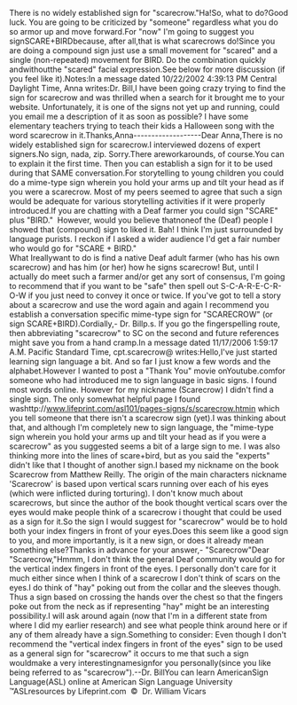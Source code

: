 There is no widely established sign for "scarecrow."Ha!So, what to do?Good luck. You are going to be criticized by "someone" regardless 
			what you do so armor up and move forward.For "now" I'm going to suggest you signSCARE+BIRDbecause, after all,that is what scarecrows do!Since you are doing a compound sign just use a small movement for 
			"scared" and a single (non-repeated) movement for BIRD. Do the 
			combination quickly andwithoutthe "scared" facial 
			expression.See below for more discussion (if you feel like it).Notes:In a message dated 10/22/2002 4:39:13 PM Central Daylight Time, Anna writes:Dr.
  Bill,I have been going crazy trying to find the sign for scarecrow and was thrilled when a search for it brought me to your website.  Unfortunately, it is one of the signs not yet up and running, could you email me a description of it as soon as possible?  I have some elementary teachers trying to teach their kids a Halloween song with the word scarecrow in it.Thanks,Anna-------------------Dear Anna,There is no widely established sign for scarecrow.I interviewed dozens of expert signers.No sign, nada, zip. Sorry.There areworkarounds, of course.You can to explain it the first time.  Then you can establish a sign for it to be used during that SAME conversation.For storytelling to young children you could do a mime-type sign wherein you hold your arms up and tilt your head as if you were a scarecrow.  Most of my peers seemed to agree that such a sign would be adequate for various storytelling activities if it were properly introduced.If you are chatting with a Deaf farmer you could sign "SCARE" plus "BIRD."  
	However, would you believe thatnoneof the (Deaf) people I showed 
	that (compound) sign to liked it.  Bah!  I think I'm just surrounded by language purists.  I reckon if I asked a wider audience I'd get a fair number who would go for "SCARE + BIRD."  
	What Ireallywant to do is find a native Deaf adult farmer (who 
	has his own scarecrow) and has him (or her) how he signs scarecrow! But, until I actually 
	do meet such a farmer and/or get any sort of consensus, I'm going to 
	recommend that if you want to be "safe" then spell out S-C-A-R-E-C-R-O-W if 
	you just need to convey it once or twice. If you've got to tell a story 
	about a scarecrow and use the word again and again I recommend you establish 
	a conversation specific mime-type sign for "SCARECROW" (or sign SCARE+BIRD).Cordially,- Dr. Billp.s. If you go the fingerspelling route, then abbreviating 
			"scarecrow" to SC on the second and future references might save you 
			from a hand cramp.In a message dated 11/17/2006 1:59:17 A.M. Pacific Standard Time, 
			cpt.scarecrow@ writes:Hello,I've just started learning sign language a bit. And so far I just 
			know a few words and the alphabet.However I wanted to post a "Thank You" movie onYoutube.comfor someone who had introduced me to sign language 
			in basic signs. I found most words online. However for my nickname 
			(Scarecrow) I didn't find a single sign. The only somewhat helpful 
			page I found washttp://www.lifeprint.com/asl101/pages-signs/s/scarecrow.htmin 
			which you tell someone that there isn't a scarecrow sign (yet).I was thinking about that, and although I'm completely new to sign 
			language, the "mime-type sign wherein you hold your arms up and tilt 
			your head as if you were a scarecrow" as you suggested seems a bit 
			of a large sign to me. I was also thinking more into the lines of 
			scare+bird, but as you said the "experts" didn't like that I thought 
			of another sign.I based my nickname on the book Scarecrow from Matthew Reilly. The 
			origin of the main characters nickname 'Scarecrow' is based upon 
			vertical scars running over each of his eyes (which were inflicted 
			during torturing). I don't know much about scarecrows, but since the 
			author of the book thought vertical scars over the eyes would make 
			people think of a scarecrow i thought that could be used as a sign 
			for it.So the sign I would suggest for "scarecrow" would be to hold both 
			your index fingers in front of your eyes.Does this seem like a good sign to you, and more importantly, is it 
			a new sign, or does it already mean something else?Thanks in advance for your answer,-
			"Scarecrow"Dear 
	"Scarecrow,"Hmmm, I don't think the general Deaf community would go for the vertical 
	index fingers in front of the eyes. I personally don't care for it much 
	either since when I think of a scarecrow I don't think of scars on the eyes.I do think of "hay" poking out from the collar and the sleeves though.  Thus 
	a sign based on crossing the hands over the chest so that the fingers poke 
	out from the neck as if representing "hay" might be an interesting 
	possibility.I will ask around again (now that I'm in a different state from where I 
	did my earlier research) and see what people think around here or if any of 
	them already have a sign.Something to consider: Even though I don't recommend the "vertical 
			index fingers in front of the eyes" sign to be used as a general 
			sign for "scarecrow" it occurs to me that such a sign wouldmake 
			a very interestingnamesignfor you personally(since you 
			like being referred to as "scarecrow").--Dr. BillYou can learn 
		AmericanSign 
		Language(ASL) online at American Sign Language University ™ASLresources by Lifeprint.com  ©  Dr. William Vicars